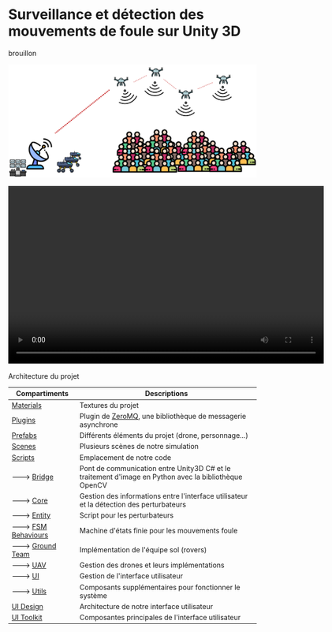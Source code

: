 # Surveillance et détection des mouvements de foule sur Unity 3D

brouillon

![Représentation du projet](docs/images/intro.png)

<video width="640" height="360" controls>
  <source src="docs/videos/CrowdSupervisorV4.2.mp4" type="video/mp4">
</video>

Architecture du projet

| Compartiments                                                          	| Descriptions                                                                                          	|
|------------------------------------------------------------------------	|-------------------------------------------------------------------------------------------------------	|
| [Materials](CrowdSupervisor/Assets/Materials/)                         	| Textures du projet                                                                                    	|
| [Plugins](CrowdSupervisor/Assets/Plugins/)                             	| Plugin de [ZeroMQ](https://zeromq.org/), une bibliothèque de messagerie asynchrone                    	|
| [Prefabs](CrowdSupervisor/Assets/Prefabs/)                             	| Différents éléments du projet (drone, personnage...)                                                  	|
| [Scenes](CrowdSupervisor/Assets/Scenes/)                               	| Plusieurs scènes de notre simulation                                                                  	|
| [Scripts](CrowdSupervisor/Assets/Scripts/)                             	| Emplacement de notre code                                                                             	|
| ---> [Bridge](CrowdSupervisor/Assets/Scripts/Bridge)                   	| Pont de communication entre Unity3D C# et le traitement d'image en Python avec la bibliothèque OpenCV 	|
| ---> [Core](CrowdSupervisor/Assets/Scripts/Bridge)                     	| Gestion des informations entre l'interface utilisateur et la détection des perturbateurs              	|
| ---> [Entity](CrowdSupervisor/Assets/Scripts/Entity)                   	| Script pour les perturbateurs                                                                         	|
| ---> [FSM Behaviours](CrowdSupervisor/Assets/Scripts/FSM%20Behaviours) 	| Machine d'états finie pour les mouvements foule                                                       	|
| ---> [Ground Team](CrowdSupervisor/Assets/Scripts/Ground%20Team)       	| Implémentation de l'équipe sol (rovers)                                                               	|
| ---> [UAV](CrowdSupervisor/Assets/Scripts/UAV)                         	| Gestion des drones et leurs implémentations                                                           	|
| ---> [UI](CrowdSupervisor/Assets/Scripts/UI)                           	| Gestion de l'interface utilisateur                                                                    	|
| ---> [Utils](CrowdSupervisor/Assets/Scripts/Utils)                     	| Composants supplémentaires pour fonctionner le système                                                	|
| [UI Design](CrowdSupervisor/Assets/UI%20Design/)                       	| Architecture de notre interface utilisateur                                                           	|
| [UI Toolkit](CrowdSupervisor/Assets/UI%20Toolkit/)                     	| Composantes principales de l'interface utilisateur                                                    	|